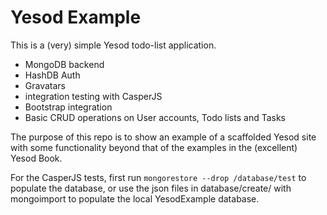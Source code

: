 Yesod Example
=============

This is a (very) simple Yesod todo-list application.

- MongoDB backend
- HashDB Auth
- Gravatars
- integration testing with CasperJS
- Bootstrap integration
- Basic CRUD operations on User accounts, Todo lists and Tasks

The purpose of this repo is to show an example of a scaffolded Yesod 
site with some functionality beyond that of the examples in 
the (excellent) Yesod Book.
  
For the CasperJS tests, first run `mongorestore --drop /database/test` to populate the database, or use the json files in database/create/ with mongoimport to populate the local YesodExample database.
